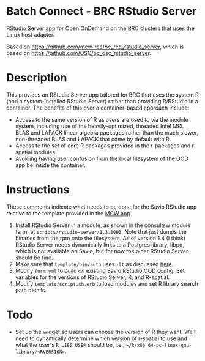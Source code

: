 # Batch Connect - BRC RStudio Server

RStudio Server app for Open OnDemand on the BRC clusters that uses the Linux host adapter.

Based on https://github.com/mcw-rcc/bc_rcc_rstudio_server, which is based on https://github.com/OSC/bc_osc_rstudio_server.

# Description

This provides an RStudio Server app tailored for BRC that uses the system R (and a system-installed RStudio Server) rather than providing R/RStudio in a container. The benefits of this over a container-based approach include:

 - Access to the same version of R as users are used to via the module system, including use of the heavily-optimized, threaded Intel MKL BLAS and LAPACK linear algebra packages rather than the much slower, non-threaded BLAS and LAPACK that come by default with R.
 - Access to the set of core R packages provided in the r-packages and r-spatial modules. 
 - Avoiding having user confusion from the local filesystem of the OOD app be inside the container.

# Instructions

These comments indicate what needs to be done for the Savio RStudio app relative to the template provided in the [MCW app](https://github.com/mcw-rcc/bc_rcc_rstudio_server).

1. Install RStudio Server in a module, as shown in the consultsw module farm, at `scripts/rstudio-server/1.3.1093`. Note that just dumps the binaries from the rpm onto the filesystem. As of version 1.4 (I think) RStudio Server needs dynamically links to a Postgres library, libpq, which is not available on Savio, but for now the older RStudio Server should be fine.
2. Make sure that `template/bin/auth` uses `-lt` as discussed [here](https://discourse.osc.edu/t/rstudio-server-app-using-non-local-r/1223/3).
3. Modify `form.yml` to build on existing Savio RStudio OOD config. Set variables for the versions of RStudio Server, R, and R-spatial.
4. Modify `template/script.sh.erb` to load modules and set R library search path details.

# Todo

- Set up the widget so users can choose the version of R they want. We'll need to dynamically determine which version of r-spatial to use and what the user's `R_LIBS_USER` should be, i.e., `~/R/x86_64-pc-linux-gnu-library/<RVERSION>`.


